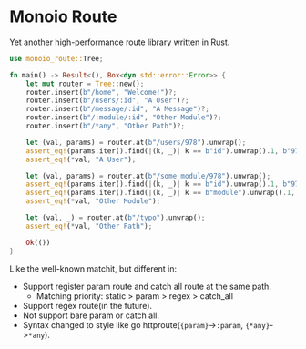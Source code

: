 # Monoio Route

Yet another high-performance route library written in Rust.

```rust
use monoio_route::Tree;

fn main() -> Result<(), Box<dyn std::error::Error>> {
    let mut router = Tree::new();
    router.insert(b"/home", "Welcome!")?;
    router.insert(b"/users/:id", "A User")?;
    router.insert(b"/message/:id", "A Message")?;
    router.insert(b"/:module/:id", "Other Module")?;
    router.insert(b"/*any", "Other Path")?;

    let (val, params) = router.at(b"/users/978").unwrap();
    assert_eq!(params.iter().find(|(k, _)| k == b"id").unwrap().1, b"978");
    assert_eq!(*val, "A User");

    let (val, params) = router.at(b"/some_module/978").unwrap();
    assert_eq!(params.iter().find(|(k, _)| k == b"id").unwrap().1, b"978");
    assert_eq!(params.iter().find(|(k, _)| k == b"module").unwrap().1, b"some_module");
    assert_eq!(*val, "Other Module");

    let (val, _) = router.at(b"/typo").unwrap();
    assert_eq!(*val, "Other Path");

    Ok(())
}
```

Like the well-known matchit, but different in:
- Support register param route and catch all route at the same path.
    - Matching priority: static > param > regex > catch_all
- Support regex route(in the future).
- Not support bare param or catch all.
- Syntax changed to style like go httproute(`{param}`->`:param`, `{*any}`->`*any`).
